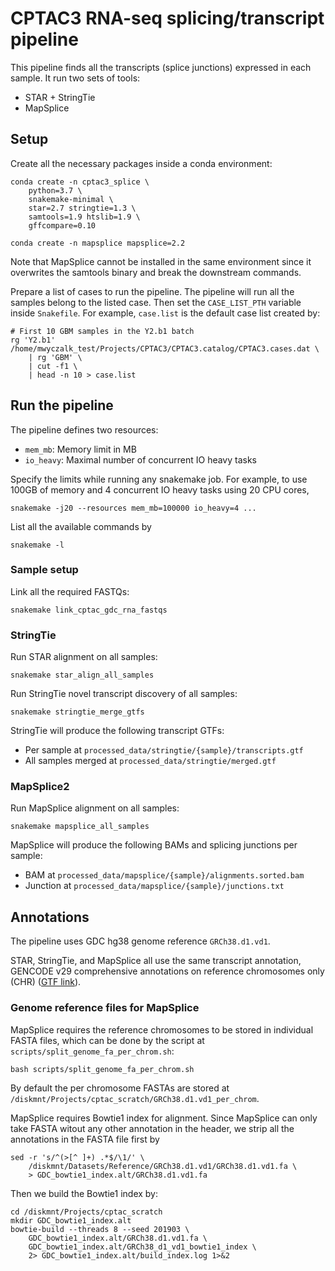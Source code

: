 # CPTAC3 RNA-seq splicing/transcript pipeline
This pipeline finds all the transcripts (splice junctions) expressed in each sample. It run two sets of tools:

- STAR + StringTie
- MapSplice



## Setup
Create all the necessary packages inside a conda environment:

    conda create -n cptac3_splice \
        python=3.7 \
        snakemake-minimal \
        star=2.7 stringtie=1.3 \
        samtools=1.9 htslib=1.9 \
        gffcompare=0.10

    conda create -n mapsplice mapsplice=2.2

Note that MapSplice cannot be installed in the same environment since it
overwrites the samtools binary and break the downstream commands.

Prepare a list of cases to run the pipeline. The pipeline will run all the
samples belong to the listed case. Then set the `CASE_LIST_PTH` variable inside
`Snakefile`.  For example, `case.list` is the default case list created by:

    # First 10 GBM samples in the Y2.b1 batch
    rg 'Y2.b1' /home/mwyczalk_test/Projects/CPTAC3/CPTAC3.catalog/CPTAC3.cases.dat \
        | rg 'GBM' \
        | cut -f1 \
        | head -n 10 > case.list



## Run the pipeline
The pipeline defines two resources:
- `mem_mb`: Memory limit in MB
- `io_heavy`: Maximal number of concurrent IO heavy tasks

Specify the limits while running any snakemake job. For example, to use 100GB
of memory and 4 concurrent IO heavy tasks using 20 CPU cores,

    snakemake -j20 --resources mem_mb=100000 io_heavy=4 ...

List all the available commands by

    snakemake -l


### Sample setup
Link all the required FASTQs:

    snakemake link_cptac_gdc_rna_fastqs


### StringTie
Run STAR alignment on all samples:

    snakemake star_align_all_samples

Run StringTie novel transcript discovery of all samples:

    snakemake stringtie_merge_gtfs

StringTie will produce the following transcript GTFs:
- Per sample at `processed_data/stringtie/{sample}/transcripts.gtf`
- All samples merged at `processed_data/stringtie/merged.gtf`


### MapSplice2
Run MapSplice alignment on all samples:

    snakemake mapsplice_all_samples

MapSplice will produce the following BAMs and splicing junctions per sample:
- BAM at `processed_data/mapsplice/{sample}/alignments.sorted.bam`
- Junction at `processed_data/mapsplice/{sample}/junctions.txt`



## Annotations
The pipeline uses GDC hg38 genome reference `GRCh38.d1.vd1`.

STAR, StringTie, and MapSplice all use the same transcript annotation, GENCODE v29 comprehensive annotations on reference chromosomes only (CHR) ([GTF link][gencode-gtf]).

[gencode-gtf]: ftp://ftp.ebi.ac.uk/pub/databases/gencode/Gencode_human/release_29/gencode.v29.annotation.gtf.gz


### Genome reference files for  MapSplice
MapSplice requires the reference chromosomes to be stored in individual FASTA
files, which can be done by the script at `scripts/split_genome_fa_per_chrom.sh`:

    bash scripts/split_genome_fa_per_chrom.sh

By default the per chromosome FASTAs are stored at
`/diskmnt/Projects/cptac_scratch/GRCh38.d1.vd1_per_chrom`.

MapSplice requires Bowtie1 index for alignment. Since MapSplice can only take
FASTA witout any other annotation in the header, we strip all the annotations
in the FASTA file first by

    sed -r 's/^(>[^ ]+) .*$/\1/' \
        /diskmnt/Datasets/Reference/GRCh38.d1.vd1/GRCh38.d1.vd1.fa \
        > GDC_bowtie1_index.alt/GRCh38.d1.vd1.fa

Then we build the Bowtie1 index by:

    cd /diskmnt/Projects/cptac_scratch
    mkdir GDC_bowtie1_index.alt
    bowtie-build --threads 8 --seed 201903 \
        GDC_bowtie1_index.alt/GRCh38.d1.vd1.fa \
        GDC_bowtie1_index.alt/GRCh38_d1_vd1_bowtie1_index \
        2> GDC_bowtie1_index.alt/build_index.log 1>&2

